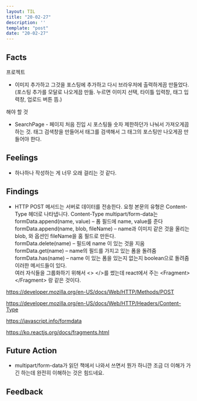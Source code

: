 ```yaml
---
layout: TIL
title: "20-02-27"
description: ''
template: "post"
date: "20-02-27"
---
```


## Facts

프로젝트

- 이미지 추가하고 그것을 포스팅에 추가하고 다시 브라우저에 출력하게끔 만들었다.(포스팅 추가를 모달로 나오게끔 만듦. 누르면 이미지 선택, 타이틀 입력창, 태그 입력창, 업로드 버튼 뜸.)

해야 할 것

- SearchPage - 페이지 처음 진입 시 포스팅들 숫자 제한하던가 나눠서 가져오게끔 하는 것. 태그 검색창을 만들어서 태그를 검색해서 그 태그의 포스팅만 나오게끔 만들어야 한다.  

## Feelings

- 하나하나 작성하는 게 너무 오래 걸리는 것 같다.

## Findings

- HTTP POST 메서드는 서버로 데이터를 전송한다. 요청 본문의 유형은 Content-Type 헤더로 나타냅니다.    Content-Type multipart/form-data는  
formData.append(name, value) – 폼 필드에 name, value를 준다  
formData.append(name, blob, fileName) – name과 이미지 같은 것을 올리는 blob, 와 옵션인 fileName을 홈 필드로 만든다.  
formData.delete(name) – 필드에 name 이 있는 것을 지움
formData.get(name) – name의 필드를 가지고 있는 폼을 돌려줌  
formData.has(name) – name 이 있는 폼을 있는지 없는지 boolean으로 돌려줌  
이러한 메서드들이 있다.  
여러 자식들을 그룹화하기 위해서 &lt;&gt; &lt;/&gt;를 썼는데 react에서 주는 &lt;Fragment&gt;&lt;/Fragment&gt; 랑 같은 것이다.

https://developer.mozilla.org/en-US/docs/Web/HTTP/Methods/POST

https://developer.mozilla.org/en-US/docs/Web/HTTP/Headers/Content-Type

https://javascript.info/formdata

https://ko.reactjs.org/docs/fragments.html

## Future Action

- multipart/form-data가 읽던 책에서 나와서 쓰면서 뭔가 하니깐 조금 더 이해가 가긴 하는데 완전히 이해하는 것은 힘드네요.

## Feedback

